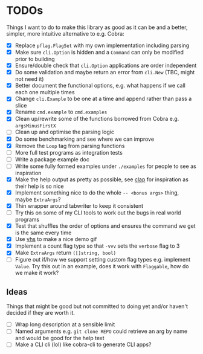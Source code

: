 # TODOs

Things I want to do to make this library as good as it can be and a better, simpler, more intuitive alternative to e.g. Cobra:

- [x] Replace `pflag.FlagSet` with my own implementation including parsing
- [x] Make sure `cli.Option` is hidden and a `Command` can only be modified prior to building
- [x] Ensure/double check that `cli.Option` applications are order independent
- [x] Do some validation and maybe return an error from `cli.New` (TBC, might not need it)
- [x] Better document the functional options, e.g. what happens if we call each one multiple times
- [x] Change `cli.Example` to be one at a time and append rather than pass a slice
- [x] Rename `cmd.example` to `cmd.examples`
- [x] Clean up/rewrite some of the functions borrowed from Cobra e.g. `argsMinusFirstX`
- [ ] Clean up and optimise the parsing logic
- [x] Do some benchmarking and see where we can improve
- [x] Remove the `Loop` tag from parsing functions
- [ ] More full test programs as integration tests
- [ ] Write a package example doc
- [ ] Write some fully formed examples under `./examples` for people to see as inspiration
- [x] Make the help output as pretty as possible, see [clap] for inspiration as their help is so nice
- [x] Implement something nice to do the whole `-- <bonus args>` thing, maybe `ExtraArgs`?
- [x] Thin wrapper around tabwriter to keep it consistent
- [ ] Try this on some of my CLI tools to work out the bugs in real world programs
- [x] Test that shuffles the order of options and ensures the command we get is the same every time
- [x] Use [vhs] to make a nice demo gif
- [x] Implement a count flag type so that `-vvv` sets the `verbose` flag to 3
- [x] Make `ExtraArgs` return `([]string, bool)`
- [ ] Figure out if/how we support setting custom flag types e.g. implement `Value`. Try this out in an example, does it work with `Flaggable`, how do we make it work?

## Ideas

Things that might be good but not committed to doing yet and/or haven't decided if they are worth it.

- [ ] Wrap long description at a sensible limit
- [ ] Named arguments e.g. `git clone REPO` could retrieve an arg by name and would be good for the help text
- [ ] Make a CLI cli (lol) like cobra-cli to generate CLI apps?

[clap]: https://github.com/clap-rs/clap
[vhs]: https://github.com/charmbracelet/vhs
